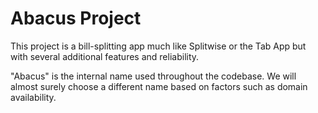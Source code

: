 # Abacus Project

This project is a bill-splitting app much like Splitwise or the Tab App
but with several additional features and reliability.

"Abacus" is the internal name used throughout the codebase.
We will almost surely choose a different name based on factors such as domain availability.
